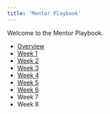 ```yaml
---
title: 'Mentor Playbook'
---
```


Welcome to the Mentor Playbook.

- [Overview](../mentor-playbook/overview/)
- [Week 1](../mentor-playbook/week-1/)
- [Week 2](../mentor-playbook/week-2/)
- [Week 3](../mentor-playbook/week-3/)
- [Week 4](../mentor-playbook/week-4/)
- [Week 5](../mentor-playbook/week-5/)
- [Week 6](../mentor-playbook/week-6/)
- Week 7
- Week 8